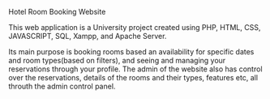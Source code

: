 Hotel Room Booking Website

This web application is a University project created using PHP, HTML, CSS, JAVASCRIPT, SQL, Xampp, and Apache Server. 

Its main purpose is booking rooms based an availability for specific dates and room types(based on filters), and seeing and managing your reservations through your profile.
The admin of the website also has control over the reservations, details of the rooms and their types, features etc, all throuth the admin control panel.

